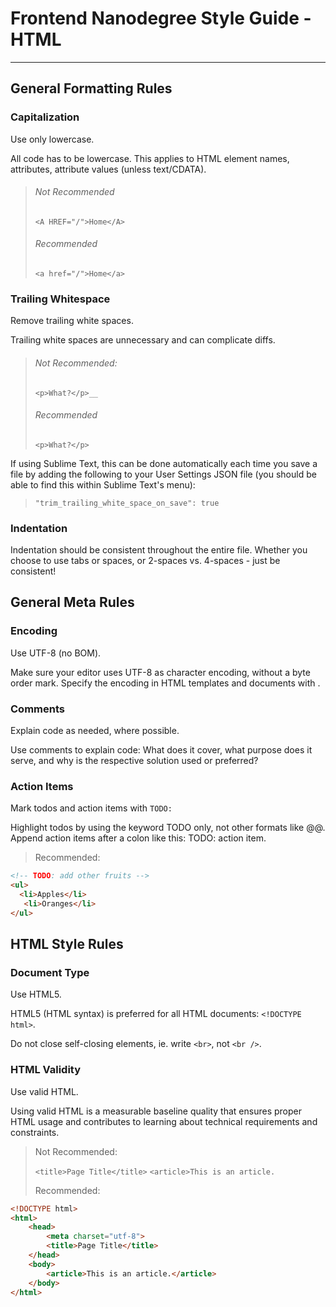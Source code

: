 # Frontend Nanodegree Style Guide - HTML
---
## General Formatting Rules

### Capitalization
Use only lowercase.

All code has to be lowercase. This applies to HTML element names, attributes, attribute values (unless text/CDATA).

> ###### Not Recommended
>
>`<A HREF="/">Home</A>`
>
> ###### Recommended
>
>`<a href="/">Home</a>`

### Trailing Whitespace
Remove trailing white spaces.

Trailing white spaces are unnecessary and can complicate diffs.

> ###### Not Recommended:
> 
>`<p>What?</p>__`
>
> ###### Recommended
>
>`<p>What?</p>`

If using Sublime Text, this can be done automatically each time you save a file by adding the following to your User Settings JSON file (you should be able to find this within Sublime Text's menu):

>
>`"trim_trailing_white_space_on_save": true`

### Indentation
Indentation should be consistent throughout the entire file. Whether you choose to use tabs or spaces, or 2-spaces vs. 4-spaces - just be consistent!

## General Meta Rules
###  Encoding
Use UTF-8 (no BOM).

Make sure your editor uses UTF-8 as character encoding, without a byte order mark. Specify the encoding in HTML templates and documents with <meta charset="utf-8">.

### Comments
Explain code as needed, where possible.

Use comments to explain code: What does it cover, what purpose does it serve, and why is the respective solution used or preferred?

### Action Items
Mark todos and action items with `TODO:`

Highlight todos by using the keyword TODO only, not other formats like @@. Append action items after a colon like this: TODO: action item.

> Recommended:
``` html
<!-- TODO: add other fruits -->
<ul>
  <li>Apples</li>
   <li>Oranges</li>
</ul>
```

## HTML Style Rules
### Document Type
Use HTML5.

HTML5 (HTML syntax) is preferred for all HTML documents: `<!DOCTYPE html>`.

Do not close self-closing elements, ie. write `<br>`, not `<br />`.

### HTML Validity
Use valid HTML.

Using valid HTML is a measurable baseline quality that ensures proper HTML usage and contributes to learning about technical requirements and constraints.

> Not Recommended:
>
> `<title>Page Title</title>`
> `<article>This is an article.`
>
> Recommended:
```html
<!DOCTYPE html>
<html>
    <head>
        <meta charset="utf-8">
        <title>Page Title</title>
    </head>
    <body>
        <article>This is an article.</article>
    </body>
</html>
```
